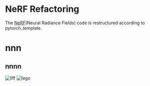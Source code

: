 NeRF Refactoring
=====
The [NeRF](https://arxiv.org/pdf/2003.08934.pdf)(Neural Radiance Fields) code is restructured according to pytorch_template.

# nnn
## nnnn

![llff](https://github.com/PatrioticDedicated/Result/blob/main/gif/llff.gif)
![lego](https://user-images.githubusercontent.com/61340340/236772533-a7d382ab-2155-47f1-8c57-87efa8949ec2.gif)
